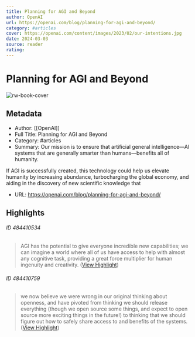 ```yaml
---
title: Planning for AGI and Beyond
author: OpenAI
url: https://openai.com/blog/planning-for-agi-and-beyond/
category: #articles
cover: https://openai.com/content/images/2023/02/our-intentions.jpg
date: 2024-03-03
source: reader
rating:
---
```

# Planning for AGI and Beyond

![rw-book-cover](https://openai.com/content/images/2023/02/our-intentions.jpg)

## Metadata
- Author: [[OpenAI]]
- Full Title: Planning for AGI and Beyond
- Category: #articles
- Summary: Our mission is to ensure that artificial general intelligence—AI systems that are generally smarter than humans—benefits all of humanity.


If AGI is successfully created, this technology could help us elevate humanity by increasing abundance, turbocharging the global economy, and aiding in the discovery of new scientific knowledge that
- URL: https://openai.com/blog/planning-for-agi-and-beyond/

## Highlights
###### ID 484410534
> AGI has the potential to give everyone incredible new capabilities; we can imagine a world where all of us have access to help with almost any cognitive task, providing a great force multiplier for human ingenuity and creativity. ([View Highlight](https://read.readwise.io/read/01gtemszcspnvac0yy14jv2ajv))
    
###### ID 484410759
> we now believe we were wrong in our original thinking about openness, and have pivoted from thinking we should release everything (though we open source some things, and expect to open source more exciting things in the future!) to thinking that we should figure out how to safely share access to and benefits of the systems. ([View Highlight](https://read.readwise.io/read/01gtemw7bmh3xrh0f4dbfr35j4))
    
